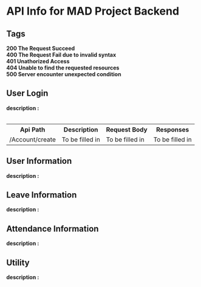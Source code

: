 <h1> API Info for MAD Project Backend </h1>

<h2>Tags </h2>
<b> 
200 The Request Succeed<br>
400 The Request Fail due to invalid syntax<br>
401 Unathorized Access<br>
404 Unable to find the requested resources<br>
500 Server encounter unexpected condition<br>

<h2>User Login </h2>
<b>description : </b><br><br>

<table >
<tr>
<th>Api Path</th>
<th>Description</th>
<th>Request Body</th>
<th>Responses</th>
</tr>

<tr>
<td>/Account/create</td>
<td>To be filled in</td>
<td>To be filled in</td>
<td>To be filled in</td>
</tr>
 
</table>

<h2>User Information </h2>
<b>description : </b>

<h2>Leave Information </h2>
<b>description : </b>

<h2>Attendance Information </h2>
<b>description : </b>

<h2>Utility </h2>
<b>description : </b>

